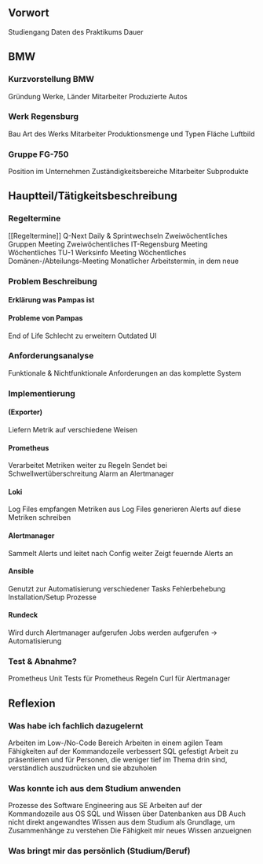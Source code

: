 ## Vorwort
Studiengang
Daten des Praktikums
Dauer
## BMW
### Kurzvorstellung BMW
Gründung
Werke, Länder
Mitarbeiter
Produzierte Autos
### Werk Regensburg
Bau
Art des Werks
Mitarbeiter
Produktionsmenge und Typen
Fläche
Luftbild
### Gruppe FG-750
Position im Unternehmen
Zuständigkeitsbereiche
Mitarbeiter
Subprodukte
## Hauptteil/Tätigkeitsbeschreibung
### Regeltermine
[[Regeltermine]]
Q-Next Daily & Sprintwechseln
Zweiwöchentliches Gruppen Meeting
Zweiwöchentliches IT-Regensburg Meeting
Wöchentliches TU-1 Werksinfo Meeting
Wöchentliches Domänen-/Abteilungs-Meeting
Monatlicher Arbeitstermin, in dem neue 
### Problem Beschreibung
#### Erklärung was Pampas ist
#### Probleme von Pampas
End of Life
Schlecht zu erweitern
Outdated UI
### Anforderungsanalyse
Funktionale & Nichtfunktionale Anforderungen an das komplette System
### Implementierung
#### (Exporter)
Liefern Metrik auf verschiedene Weisen
#### Prometheus
Verarbeitet Metriken weiter zu Regeln
Sendet bei Schwellwertüberschreitung Alarm an Alertmanager
#### Loki
Log Files empfangen
Metriken aus Log Files generieren
Alerts auf diese Metriken schreiben
#### Alertmanager
Sammelt Alerts und leitet nach Config weiter
Zeigt feuernde Alerts an
#### Ansible
Genutzt zur Automatisierung verschiedener Tasks
Fehlerbehebung
Installation/Setup Prozesse
#### Rundeck
Wird durch Alertmanager aufgerufen
Jobs werden aufgerufen -> Automatisierung
### Test & Abnahme?
Prometheus Unit Tests für Prometheus Regeln
Curl für Alertmanager
## Reflexion
### Was habe ich fachlich dazugelernt
Arbeiten im Low-/No-Code Bereich
Arbeiten in einem agilen Team
Fähigkeiten auf der Kommandozeile verbessert
SQL gefestigt
Arbeit zu präsentieren und für Personen, die weniger tief im Thema drin sind, verständlich auszudrücken und sie abzuholen
### Was konnte ich aus dem Studium anwenden
Prozesse des Software Engineering aus SE
Arbeiten auf der Kommandozeile aus OS
SQL und Wissen über Datenbanken aus DB
Auch nicht direkt angewandtes Wissen aus dem Studium als Grundlage, um Zusammenhänge zu verstehen
Die Fähigkeit mir neues Wissen anzueignen
### Was bringt mir das persönlich (Studium/Beruf)